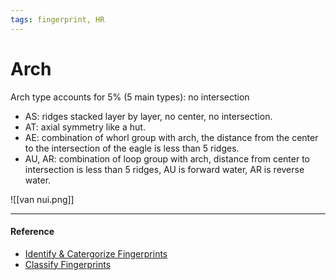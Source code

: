 ```yaml
---
tags: fingerprint, HR
---
```


# Arch
Arch type accounts for 5% (5 main types): no intersection
- AS: ridges stacked layer by layer, no center, no intersection.
- AT: axial symmetry like a hut.
- AE: combination of whorl group with arch, the distance from the center to the intersection of the eagle is less than 5 ridges.
- AU, AR: combination of loop group with arch, distance from center to intersection is less than 5 ridges, AU is forward water, AR is reverse water.

![[van nui.png]]

---

#### Reference
- [Identify & Catergorize Fingerprints](https://lindanga.com/nhan-dien-phan-loai-dau-van-tay/)
- [Classify Fingerprints](https://www.youtube.com/watch?v=D-vJ7jylkf8)
